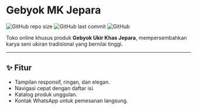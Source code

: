 # Gebyok MK Jepara

![GitHub repo size](https://img.shields.io/github/repo-size/username/gebyok-mk-jepara)
![GitHub last commit](https://img.shields.io/github/last-commit/username/gebyok-mk-jepara)
![GitHub](https://img.shields.io/github/license/username/gebyok-mk-jepara)

Toko online khusus produk **Gebyok Ukir Khas Jepara**, mempersembahkan karya seni ukiran tradisional yang bernilai tinggi.

---

## ✨ Fitur

- Tampilan responsif, ringan, dan elegan.
- Navigasi cepat dengan daftar isi.
- Katalog produk unggulan.
- Kontak WhatsApp untuk pemesanan langsung.
